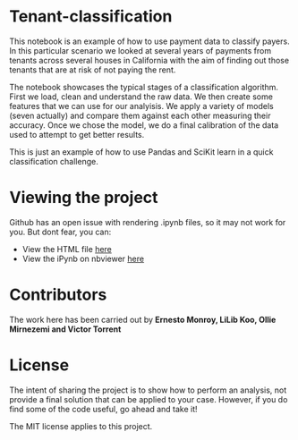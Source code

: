 # Tenant-classification

This notebook is an example of how to use payment data to classify payers. In this particular scenario we looked at several years of payments from tenants across several houses in California with the aim of finding out those tenants that are at risk of not paying the rent.

The notebook showcases the typical stages of a classification algorithm. First we load, clean and understand the raw data. We then create some features that we can use for our analyisis. We apply a variety of models (seven actually) and compare them against each other measuring their accuracy. Once we chose the model, we do a final calibration of the data used to attempt to get better results.

This is just an example of how to use Pandas and SciKit learn in a quick classification challenge. 

# Viewing the project

Github has an open issue with rendering .ipynb files, so it may not work for you. But dont fear, you can:
 - View the HTML file [here](Tenant_Classification.html)
 - View the iPynb on nbviewer [here](https://nbviewer.jupyter.org/github/ernestomonroy/Tenant-classification/blob/master/Tenant_Classification.ipynb)

# Contributors

The work here has been carried out by __Ernesto Monroy, LiLib Koo, Ollie Mirnezemi and Victor Torrent__

# License

The intent of sharing the project is to show how to perform an analysis, not provide a final solution that can be applied to your case. However, if you do find some of the code useful, go ahead and take it!

The MIT license applies to this project.
